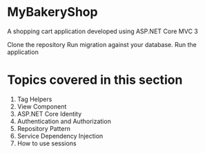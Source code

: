 # MyBakeryShop
A shopping cart application developed using ASP.NET Core MVC 3

Clone the repository
Run migration against your database.
Run the application 


# Topics covered in this section
1. Tag Helpers
2. View Component
3. ASP.NET Core Identity
4. Authentication and Authorization 
5. Repository Pattern
6. Service Dependency Injection
7. How to use sessions




